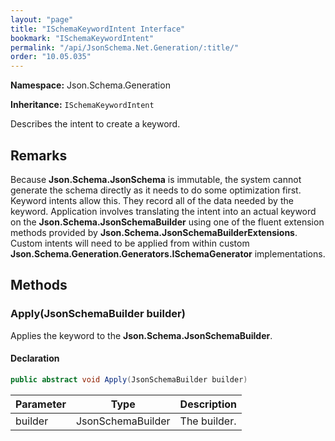 ```yaml
---
layout: "page"
title: "ISchemaKeywordIntent Interface"
bookmark: "ISchemaKeywordIntent"
permalink: "/api/JsonSchema.Net.Generation/:title/"
order: "10.05.035"
---
```

**Namespace:** Json.Schema.Generation

**Inheritance:**
`ISchemaKeywordIntent`

Describes the intent to create a keyword.

## Remarks

Because **Json.Schema.JsonSchema** is immutable, the system cannot
             generate the schema directly as it needs to do some optimization
             first.  Keyword intents allow this.  They record all of the data
             needed by the keyword.  Application involves translating the
             intent into an actual keyword on the **Json.Schema.JsonSchemaBuilder**
             using one of the fluent extension methods provided by
             **Json.Schema.JsonSchemaBuilderExtensions**.  Custom intents
             will need to be applied from within custom **Json.Schema.Generation.Generators.ISchemaGenerator**
             implementations.

## Methods

### Apply(JsonSchemaBuilder builder)

Applies the keyword to the **Json.Schema.JsonSchemaBuilder**.

#### Declaration

```c#
public abstract void Apply(JsonSchemaBuilder builder)
```

| Parameter | Type | Description |
|---|---|---|
| builder | JsonSchemaBuilder | The builder. |


